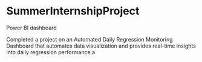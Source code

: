 # SummerInternshipProject
Power BI dashboard

Completed a project on an Automated Daily Regression Monitoring Dashboard that automates data visualization and provides real-time insights into daily regression performance.a
